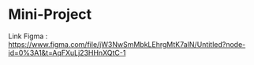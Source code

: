 # Mini-Project

Link Figma : https://www.figma.com/file/jW3NwSmMbkLEhrgMtK7aIN/Untitled?node-id=0%3A1&t=AqFXuLj23HHnXQtC-1
